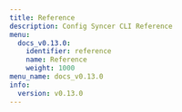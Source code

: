 ```yaml
---
title: Reference
description: Config Syncer CLI Reference
menu:
  docs_v0.13.0:
    identifier: reference
    name: Reference
    weight: 1000
menu_name: docs_v0.13.0
info:
  version: v0.13.0
---
```


